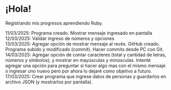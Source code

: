 # ¡Hola!
Registrando mis progresos aprendiendo Ruby.

11/03/2025: Programa creado. Mostrar mensaje ingresado en pantalla <br>
12/03/2025: Validar ingreso de números y opciones <br>
13/03/2025: Agregar opción de mostrar mensaje al revés. GitHub creado. Programa subido y modificado (commit). Hacer commits desde PC con Git. <br>
14/03/2025: Agregar opción de contar caracteres (total y cantidad de letras, números y símbolos), y mostrar en mayúsculas y minúsculas. Intenté agregar una opción para preguntar si hacer algo mas con el mismo mensaje o ingresar uno nuevo pero por ahora lo dejaré como objetivo a futuro.<br>
17/03/2025: Crear programa que ingrese datos de personas y guardarlos en archivo JSON (y mostrarlos por pantalla).
